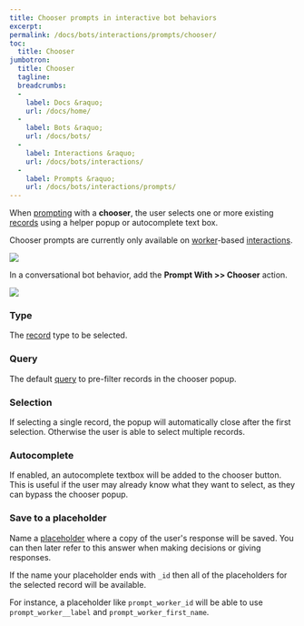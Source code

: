 ```yaml
---
title: Chooser prompts in interactive bot behaviors
excerpt: 
permalink: /docs/bots/interactions/prompts/chooser/
toc:
  title: Chooser
jumbotron:
  title: Chooser
  tagline: 
  breadcrumbs:
  -
    label: Docs &raquo;
    url: /docs/home/
  -
    label: Bots &raquo;
    url: /docs/bots/
  -
    label: Interactions &raquo;
    url: /docs/bots/interactions/
  -
    label: Prompts &raquo;
    url: /docs/bots/interactions/prompts/
---
```


When [prompting](/docs/bots/interactions/prompts/) with a **chooser**, the user selects one or more existing [records](/docs/records/) using a helper popup or autocomplete text box.

Chooser prompts are currently only available on [worker](/docs/workers/)-based [interactions](/docs/bots/interactions/).

<div class="cerb-screenshot">
<img src="/assets/images/guides/bots/prompts/prompt-chooser.png" class="screenshot">
</div>

In a conversational bot behavior, add the **Prompt With >> Chooser** action.

<div class="cerb-screenshot">
<img src="/assets/images/guides/bots/prompts/prompt-type-chooser.png" class="screenshot">
</div>

### Type

The [record](/docs/records/) type to be selected.

### Query

The default [query](/docs/search/) to pre-filter records in the chooser popup.

### Selection

If selecting a single record, the popup will automatically close after the first selection. Otherwise the user is able to select multiple records.

### Autocomplete

If enabled, an autocomplete textbox will be added to the chooser button. This is useful if the user may already know what they want to select, as they can bypass the chooser popup.

### Save to a placeholder

Name a [placeholder](/docs/bots/scripting/placeholders/) where a copy of the user's response will be saved. You can then later refer to this answer when making decisions or giving responses.

If the name your placeholder ends with `_id` then all of the placeholders for the selected record will be available.

For instance, a placeholder like `prompt_worker_id` will be able to use `prompt_worker__label` and `prompt_worker_first_name`.